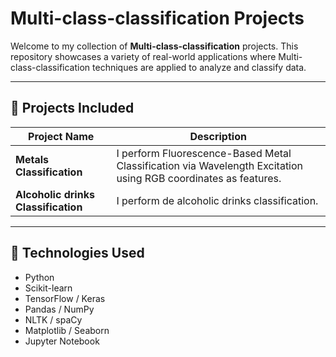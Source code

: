 # Multi-class-classification Projects


Welcome to my collection of **Multi-class-classification** projects. This repository showcases a variety of real-world applications where Multi-class-classification techniques are applied to analyze and classify data.

---

## 📁 Projects Included

| Project Name              | Description                                      |
|---------------------------|--------------------------------------------------|
| **Metals Classification**     | I perform Fluorescence-Based Metal Classification via Wavelength Excitation using RGB coordinates as features. |
| **Alcoholic drinks Classification** | I perform de alcoholic drinks classification. |


---

## 🔧 Technologies Used

- Python  
- Scikit-learn  
- TensorFlow / Keras  
- Pandas / NumPy  
- NLTK / spaCy  
- Matplotlib / Seaborn  
- Jupyter Notebook

